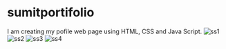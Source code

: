 # sumitportifolio
I am creating my pofile web page using HTML, CSS and Java Script.
![ss1](https://user-images.githubusercontent.com/109368908/209712156-973f8c91-ff30-4390-8fa9-e57927830917.jpg)
![ss2](https://user-images.githubusercontent.com/109368908/209712178-a08ec4b8-7010-4c7e-beb1-ac2ba4d444d8.jpg)
![ss3](https://user-images.githubusercontent.com/109368908/209712190-56d1b2f9-1d03-4957-88ae-c94f48e0e867.jpg)
![ss4](https://user-images.githubusercontent.com/109368908/209712215-5e90c6c4-099b-4a01-85d1-075f48757158.jpg)
